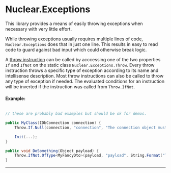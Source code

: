 # Nuclear.Exceptions

This library provides a means of easily throwing exceptions when necessary with very little effort.

While throwing exceptions usually requires multiple lines of code, `Nuclear.Exceptions` does that in just one line.
This results in easy to read code to guard against bad input which could otherwise break logic.

A [throw instruction](exceptions/type_conditional_throw.md) can be called by acccessing one of the two properties `If` and `IfNot` on the static class `Nuclear.Exceptions.Throw`.
Every throw instruction throws a specific type of exception according to its name and intellisense description.
Most throw instructions can also be called to throw any type of exception if needed.
The evaluated conditions for an instruction will be inverted if the instruction was called from `Throw.IfNot`.

#### Example:

```csharp

// these are probably bad examples but should be ok for demos.

public MyClass(IDbConnection connection) {
    Throw.If.Null(connection, "connection", "The connection object must not be null.");

    Init(...);
}

public void DoSomething(Object payload) {
    Throw.IfNot.OfType<MyFancyDto>(payload, "payload", String.Format("The given payload is of type {0} when it should be assignable to MyFancyDto", payload.GetType().FullName));
}

```

---